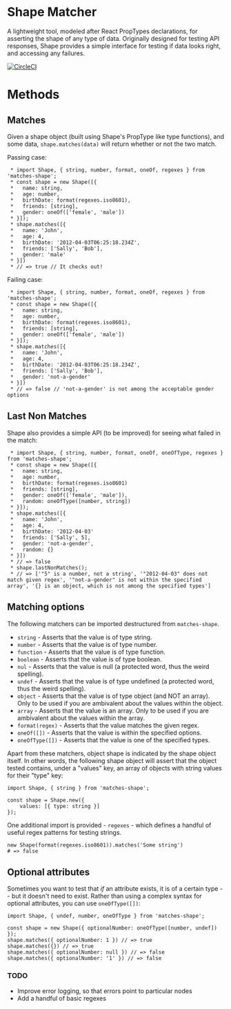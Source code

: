 # Shape Matcher

A lightweight tool, modeled after React PropTypes declarations, for asserting the shape of any type of data. Originally designed for testing API responses, Shape provides a simple interface for testing if data looks right, and accessing any failures.

[![CircleCI](https://circleci.com/gh/sashafklein/shape.svg?style=svg&circle-token=cde994ece9d01489331c05301ebbff918bebcd7c)](https://circleci.com/gh/sashafklein/shape)

# Methods

## Matches

Given a shape object (built using Shape's PropType like type functions), and some data, `shape.matches(data)` will return whether or not the two match.

Passing case:

```
 * import Shape, { string, number, format, oneOf, regexes } from 'matches-shape';
 * const shape = new Shape([{
 *   name: string,
 *   age: number,
 *   birthDate: format(regexes.iso8601),
 *   friends: [string],
 *   gender: oneOf(['female', 'male'])
 * }]);
 * shape.matches([{
 *   name: 'John',
 *   age: 4,
 *   birthDate: '2012-04-03T06:25:18.234Z',
 *   friends: ['Sally', 'Bob'],
 *   gender: 'male'
 * }])
 * // => true // It checks out!
```

Failing case:

```
 * import Shape, { string, number, format, oneOf, regexes } from 'matches-shape';
 * const shape = new Shape([{
 *   name: string,
 *   age: number,
 *   birthDate: format(regexes.iso8601),
 *   friends: [string],
 *   gender: oneOf(['female', 'male'])
 * }]);
 * shape.matches([{
 *   name: 'John',
 *   age: 4,
 *   birthDate: '2012-04-03T06:25:18.234Z',
 *   friends: ['Sally', 'Bob'],
 *   gender: 'not-a-gender'
 * }])
 * // => false // 'not-a-gender' is not among the acceptable gender options
```

## Last Non Matches

Shape also provides a simple API (to be improved) for seeing what failed in the match:

```
 * import Shape, { string, number, format, oneOf, oneOfType, regexes } from 'matches-shape';
 * const shape = new Shape([{
 *   name: string,
 *   age: number,
 *   birthDate: format(regexes.iso8601)
 *   friends: [string],
 *   gender: oneOf(['female', 'male']),
 *   random: oneOfType([number, string])
 * }]);
 * shape.matches([{
 *   name: 'John',
 *   age: 4,
 *   birthDate: '2012-04-03'
 *   friends: ['Sally', 5],
 *   gender: 'not-a-gender',
 *   random: {}
 * }])
 * // => false
 * shape.lastNonMatches();
 * // => ['"5" is a number, not a string', '"2012-04-03" does not match given regex', '"not-a-gender" is not within the specified array', '{} is an object, which is not among the specified types']
```

## Matching options

The following matchers can be imported destructured from `matches-shape`.

- `string` - Asserts that the value is of type string.
- `number` - Asserts that the value is of type number.
- `function` - Asserts that the value is of type function.
- `boolean` - Asserts that the value is of type boolean.
- `nul` - Asserts that the value is null (a protected word, thus the weird spelling).
- `undef` - Asserts that the value is of type undefined (a protected word, thus the weird spelling).
- `object` - Asserts that the value is of type object (and NOT an array). Only to be used if you are ambivalent about the values within the object.
- `array` - Asserts that the value is an array. Only to be used if you are ambivalent about the values within the array.
- `format(regex)` - Asserts that the value matches the given regex.
- `oneOf([])` - Asserts that the value is within the specified options.
- `oneOfType([])` - Asserts that the value is one of the specified types.

Apart from these matchers, object shape is indicated by the shape object itself. In other words, the following shape object will assert that the object tested contains, under a "values" key, an array of objects with string values for their "type" key:

```
import Shape, { string } from 'matches-shape';

const shape = Shape.new({
    values: [{ type: string }]
});
```

One additional import is provided - `regexes` - which defines a handful of useful regex patterns for testing strings.

```
new Shape(format(regexes.iso8601)).matches('Some string')
# => false
```

## Optional attributes

Sometimes you want to test that *if* an attribute exists, it is of a certain type -- but it doesn't need to exist. Rather than using a complex syntax for optional attributes, you can use `oneOfType([])`:

```
import Shape, { undef, number, oneOfType } from 'matches-shape';

const shape = new Shape({ optionalNumber: oneOfType([number, undef]) });
shape.matches({ optionalNumber: 1 }) // => true
shape.matches({}) // => true
shape.matches({ optionalNumber: null }) // => false
shape.matches({ optionalNumber: '1' }) // => false
```

### TODO

- Improve error logging, so that errors point to particular nodes
- Add a handful of basic regexes